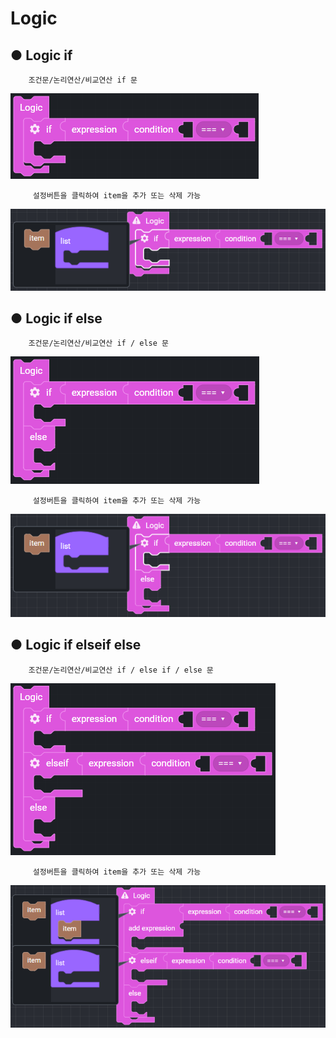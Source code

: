 # Logic

## ● Logic if

        조건문/논리연산/비교연산 if 문

![](../../../img/assets/image%20%28171%29.png)

         설정버튼을 클릭하여 item을 추가 또는 삭제 가능

![](../../../img/assets/image%20%28114%29.png)

## ● Logic if else

        조건문/논리연산/비교연산 if / else 문

![](../../../img/assets/image%20%28119%29.png)

         설정버튼을 클릭하여 item을 추가 또는 삭제 가능

![](../../../img/assets/image%20%28120%29.png)

## ● Logic if elseif else

        조건문/논리연산/비교연산 if / else if / else 문

![](../../../img/assets/image%20%28196%29.png)

         설정버튼을 클릭하여 item을 추가 또는 삭제 가능

![](../../../img/assets/image%20%28201%29.png)

